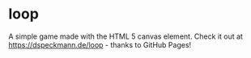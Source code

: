 # loop
A simple game made with the HTML 5 canvas element. Check it out at https://dspeckmann.de/loop - thanks to GitHub Pages!